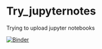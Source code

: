 # Try_jupyternotes
Trying to upload jupyter notebooks


[![Binder](https://mybinder.org/badge_logo.svg)](https://mybinder.org/v2/gh/GoldenTomato-RS-GIS/Try_jupyternotes/main?labpath=First_try.ipynb)
